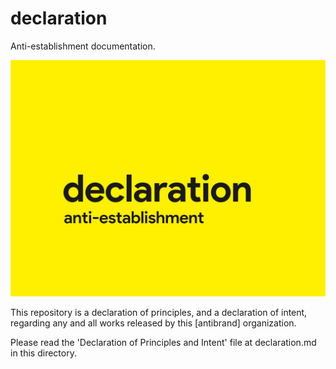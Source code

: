 # declaration

Anti-establishment documentation.

![cover image](https://raw.githubusercontent.com/antibrand/declaration/master/cover.jpg)

This repository is a declaration of principles, and a declaration of intent, regarding any and all works released by this [antibrand] organization.

Please read the 'Declaration of Principles and Intent' file at declaration.md in this directory.
